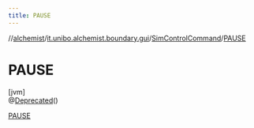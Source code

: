 ```yaml
---
title: PAUSE
---
```

//[alchemist](../../../../index.html)/[it.unibo.alchemist.boundary.gui](../../index.html)/[SimControlCommand](../index.html)/[PAUSE](index.html)



# PAUSE



[jvm]\
@[Deprecated](https://docs.oracle.com/javase/8/docs/api/java/lang/Deprecated.html)()



[PAUSE](index.html)


